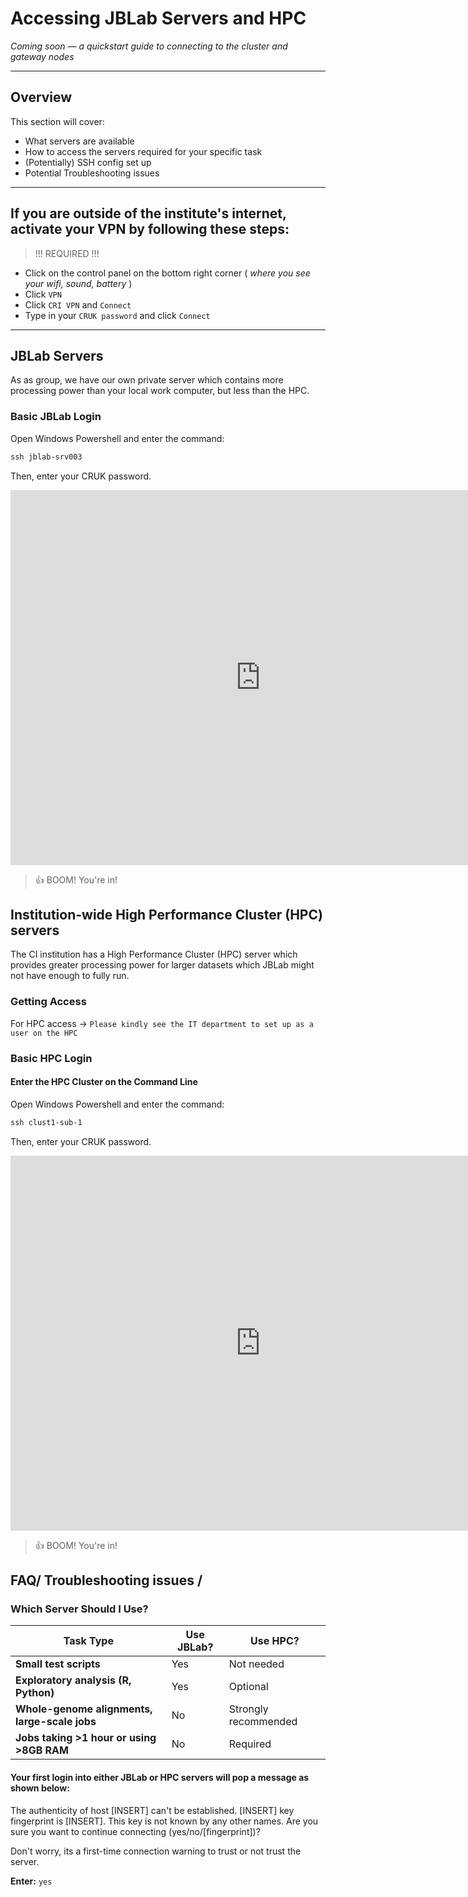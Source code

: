 # Accessing JBLab Servers and HPC

*Coming soon — a quickstart guide to connecting to the cluster and gateway nodes*

--- 

## Overview

This section will cover:

- What servers are available
- How to access the servers required for your specific task
- (Potentially) SSH config set up
- Potential Troubleshooting issues


---

## If you are **outside of the institute's internet**, activate your VPN by following these steps:
> !!! REQUIRED !!!


- Click on the control panel on the bottom right corner ( *where you see your wifi, sound, battery* )
- Click `VPN`
- Click `CRI VPN` and `Connect`
- Type in your `CRUK password` and click `Connect`


--- 

## JBLab Servers

As as group, we have our own private server which contains more processing power than your local work computer, but less than the HPC.

### Basic JBLab Login

Open Windows Powershell and enter the command:

```powershell
ssh jblab-srv003
```

Then, enter your CRUK password.

<iframe 
  src="https://jaoseph.github.io/JBLab-BioinformaticsWiki/videos/access_hpc_servers/basic_jblabserver_login.mp4"
  width="800" 
  height="600"
  frameborder="0"
  allowfullscreen
></iframe>

> 👍 BOOM! You're in!

## Institution-wide High Performance Cluster (HPC) servers

The CI institution has a High Performance Cluster (HPC) server which provides greater processing power for larger datasets which JBLab might not have enough to fully run.


### Getting Access

For HPC access → `Please kindly see the IT department to set up as a user on the HPC`

### Basic HPC Login

#### Enter the HPC Cluster on the Command Line 

Open Windows Powershell and enter the command:

```powershell
ssh clust1-sub-1
```

Then, enter your CRUK password.

<iframe 
  src="https://jaoseph.github.io/JBLab-BioinformaticsWiki/videos/access_hpc_servers/basic_hpc_login.mp4"
  width="800" 
  height="600"
  frameborder="0"
  allowfullscreen
></iframe>

> 👍 BOOM! You're in!

## FAQ/ Troubleshooting issues /

### Which Server Should I Use?

| Task Type | Use JBLab? | Use HPC? |
|-----------|------------|----------|
| **Small test scripts** | Yes | Not needed |
| **Exploratory analysis (R, Python)** | Yes | Optional |
| **Whole-genome alignments, large-scale jobs** | No | Strongly recommended |
| **Jobs taking >1 hour or using >8GB RAM** | No | Required |

#### Your first login into either JBLab or HPC servers will pop a message as shown below:

The authenticity of host [INSERT] can't be established.
[INSERT] key fingerprint is [INSERT].
This key is not known by any other names.
Are you sure you want to continue connecting (yes/no/[fingerprint])? 

Don't worry, its a first-time connection warning to trust or not trust the server.

**Enter:** `yes`


